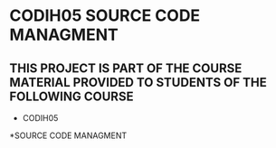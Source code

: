 # CODIH05 SOURCE CODE MANAGMENT

## THIS PROJECT IS PART OF THE COURSE MATERIAL PROVIDED TO STUDENTS OF THE FOLLOWING COURSE

* CODIH05

*SOURCE CODE MANAGMENT